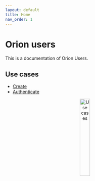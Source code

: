 ```yaml
---
layout: default
title: Home
nav_order: 1
---
```


# Orion users

This is a documentation of Orion Users.

## Use cases

* [Create](usecases/create/create.md)
* [Authenticate](usecases/Autenticate/authenticate.md)

<center>
    <img src="http://www.plantuml.com/plantuml/proxy?cache=no&src=https://raw.githubusercontent.com/orion-services/users/feature/architecture/docs/usecases/UseCases.puml" alt="Use cases" width="25%" height="25%"/>
</center>
